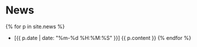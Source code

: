 News
====
{% for p in site.news %}
- [{{ p.date | date: "%m-%d %H:%M:%S" }}]
    {{ p.content }}
{% endfor %}

